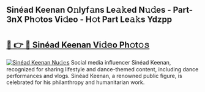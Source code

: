 ## Sinéad Keenan O𝚗lyf𝚊ns Le𝚊𝚔ed N𝚞𝚍es - Part-3nX Ph𝚘tos Vi𝚍eo - H𝚘t Part Le𝚊𝚔s Ydzpp

# <h2><a href="http://hf6t0e.feru.top/?c=Sin%c3%a9ad+Keenan">🔗 👉 🔴 Sinéad Keenan Vi𝚍𝚎o Ph𝚘t𝚘𝚜</a></h2>

[![Sinéad Keenan Nu𝚍𝚎s](https://i.imgur.com/0TWrTi3.gif)](http://hf6t0e.feru.top/?c=Sin%c3%a9ad+Keenan)
Social media influencer Sinéad Keenan, recognized for sharing lifestyle and dance-themed content, including dance performances and vlogs. Sinéad Keenan, a renowned public figure, is celebrated for his philanthropy and humanitarian work. 
